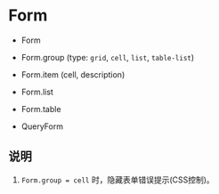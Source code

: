 # Form

- Form
- Form.group (type: `grid`, `cell`, `list`, `table-list`)
- Form.item (cell, description)
- Form.list
- Form.table

- QueryForm


## 说明
1. `Form.group = cell` 时，隐藏表单错误提示(CSS控制)。

